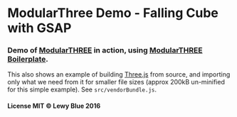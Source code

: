 ModularThree Demo - Falling Cube with GSAP
========

### Demo of [ModularTHREE] in action, using [ModularTHREE Boilerplate].

[ModularTHREE]: https://github.com/looeee/modular-three
[ModularTHREE Boilerplate]: https://github.com/looeee/modular-three-boilerplate

This also shows an example of building [Three.js](http://threejs.org/) from source, and importing only what we need from it for smaller file sizes (approx 200kB un-minified for this simple example).
See ```src/vendorBundle.js```.

#### License MIT © Lewy Blue 2016 ####
